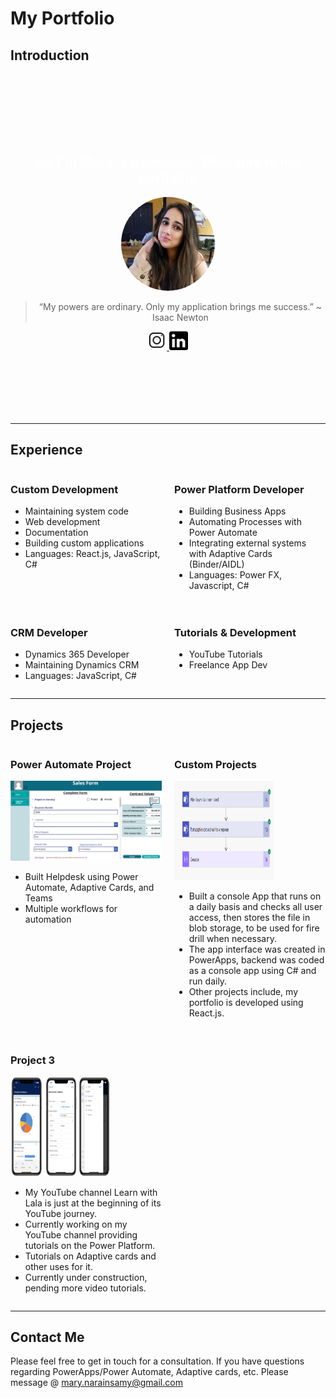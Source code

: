 # My Portfolio

## Introduction
<div style="background-image: url('./background_image.jpg'); background-size: cover; padding: 100px 0; text-align: center; color: white;">
  <h2>Hi, I'm Mary, a developer. Welcome to my portfolio!</h2>
  <img src="./profile_picture_adjusted.png" alt="Profile Picture" style="width: 150px; height: 150px; border-radius: 50%;">
  <blockquote>
    “My powers are ordinary. Only my application brings me success.” ~ Isaac Newton
  </blockquote>
  <a href="https://www.instagram.com/learnwlala/">
    <img src="./instagram.png" alt="Instagram" style="width: 30px; height: 30px;">
  </a>
  <a href="https://www.linkedin.com/in/mary-narainsamy-294bb0102/">
    <img src="./linkedin.png" alt="LinkedIn" style="width: 30px; height: 30px;">
  </a>
</div>

---

## Experience
<div style="display: grid; grid-template-columns: 1fr 1fr; grid-gap: 20px;">
  <div>
    <h3>Custom Development</h3>
    <ul>
      <li>Maintaining system code</li>
      <li>Web development</li>
      <li>Documentation</li>
      <li>Building custom applications</li>
      <li>Languages: React.js, JavaScript, C#</li>
    </ul>
  </div>
  <div>
    <h3>Power Platform Developer</h3>
    <ul>
      <li>Building Business Apps</li>
      <li>Automating Processes with Power Automate</li>
      <li>Integrating external systems with Adaptive Cards (Binder/AIDL)</li>
      <li>Languages: Power FX, Javascript, C#</li>
    </ul>
  </div>
  <div>
    <h3>CRM Developer</h3>
    <ul>
      <li>Dynamics 365 Developer</li>
      <li>Maintaining Dynamics CRM</li>
      <li>Languages: JavaScript, C#</li>
    </ul>
  </div>
  <div>
    <h3>Tutorials & Development</h3>
    <ul>
      <li>YouTube Tutorials</li>
      <li>Freelance App Dev</li>
    </ul>
  </div>
</div>

---

## Projects
<div style="display: grid; grid-template-columns: 1fr 1fr; grid-gap: 20px;">
  <div>
    <h3>Power Automate Project</h3>
    <img src="./Project1Image.png" alt="Project 1">
    <ul>
      <li>Built Helpdesk using Power Automate, Adaptive Cards, and Teams</li>
      <li>Multiple workflows for automation</li>
    </ul>
  </div>
  <div>
    <h3>Custom Projects</h3>
    <img src="./project2Image.png" alt="Project 2" className="project-image" style="width: 159px; height: 159px;">
    <ul>
      <li>Built a console App that runs on a daily basis and checks all user access, then stores the file in blob storage, to be used for fire drill when necessary.</li>
      <li>The app interface was created in PowerApps, backend was coded as a console app using C# and run daily.</li>
      <li>Other projects include, my portfolio is developed using React.js.</li>
    </ul>
  </div>
  <div>
    <h3>Project 3</h3>
    <img src="./project3Image.png" alt="Project 3" className="project-image" style="width: 159px; height: 159px;">
    <ul>
      <li>My YouTube channel Learn with Lala is just at the beginning of its YouTube journey.</li>
      <li>Currently working on my YouTube channel providing tutorials on the Power Platform.</li>
      <li>Tutorials on Adaptive cards and other uses for it.</li>
      <li>Currently under construction, pending more video tutorials.</li>
    </ul>
  </div>
</div>

---

## Contact Me
Please feel free to get in touch for a consultation. If you have questions regarding PowerApps/Power Automate, Adaptive cards, etc.
Please message @
[mary.narainsamy@gmail.com](mailto:mary.narainsamy@gmail.com)


